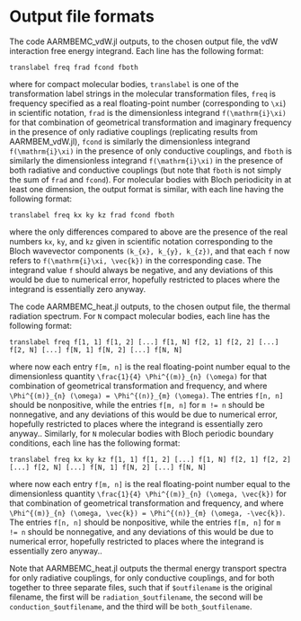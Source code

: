 # Output file formats

The code AARMBEMC\_vdW.jl outputs, to the chosen output file, the vdW
interaction free energy integrand. Each line has the following format:
```
translabel freq frad fcond fboth
```
where for compact molecular bodies, `translabel` is one of the
transformation label strings in the molecular transformation files,
`freq` is frequency specified as a real floating-point number
(corresponding to ``\xi``) in scientific notation, `frad` is the
dimensionless integrand ``f(\mathrm{i}\xi)`` for that combination of
geometrical transformation and imaginary frequency in the presence of
only radiative couplings (replicating results from AARMBEM_vdW.jl),
`fcond` is similarly the dimensionless integrand ``f(\mathrm{i}\xi)``
in the presence of only conductive couplings, and `fboth` is similarly
the dimensionless integrand ``f(\mathrm{i}\xi)`` in the presence of
both radiative and conductive couplings (but note that `fboth` is not
simply the sum of `frad` and `fcond`). For molecular bodies with Bloch
periodicity in at least one dimension, the output format is similar,
with each line having the following format:
```
translabel freq kx ky kz frad fcond fboth
```
where the only differences compared to above are the presence of the
real numbers `kx`, `ky`, and `kz` given in scientific notation
corresponding to the Bloch wavevector components ``(k_{x}, k_{y},
k_{z})``, and that each `f` now refers to ``f(\mathrm{i}\xi,
\vec{k})`` in the corresponding case. The integrand value `f` should
always be negative, and any deviations of this would be due to
numerical error, hopefully restricted to places where the integrand is
essentially zero anyway.

The code AARMBEMC\_heat.jl outputs, to the chosen output file, the
thermal radiation spectrum. For `N` compact molecular bodies, each
line has the following format:
```
translabel freq f[1, 1] f[1, 2] [...] f[1, N] f[2, 1] f[2, 2] [...] f[2, N] [...] f[N, 1] f[N, 2] [...] f[N, N]
```
where now each entry `f[m, n]` is the real floating-point number equal
to the dimensionless quantity ``\frac{1}{4} \Phi^{(m)}_{n} (\omega)``
for that combination of geometrical transformation and frequency, and
where ``\Phi^{(m)}_{n} (\omega) = \Phi^{(n)}_{m} (\omega)``. The
entries `f[n, n]` should be nonpositive, while the entries `f[m, n]`
for `m != n` should be nonnegative, and any deviations of this would
be due to numerical error, hopefully restricted to places where the
integrand is essentially zero anyway.. Similarly, for `N` molecular
bodies with Bloch periodic boundary conditions, each line has the
following format:
```
translabel freq kx ky kz f[1, 1] f[1, 2] [...] f[1, N] f[2, 1] f[2, 2] [...] f[2, N] [...] f[N, 1] f[N, 2] [...] f[N, N]
```
where now each entry `f[m, n]` is the real floating-point number equal
to the dimensionless quantity ``\frac{1}{4} \Phi^{(m)}_{n} (\omega,
\vec{k})`` for that combination of geometrical transformation and
frequency, and where ``\Phi^{(m)}_{n} (\omega, \vec{k}) =
\Phi^{(n)}_{m} (\omega, -\vec{k})``. The entries `f[n, n]` should be
nonpositive, while the entries `f[m, n]` for `m != n` should be
nonnegative, and any deviations of this would be due to numerical
error, hopefully restricted to places where the integrand is
essentially zero anyway..

Note that AARMBEMC\_heat.jl outputs the thermal energy transport
spectra for only radiative couplings, for only conductive couplings,
and for both together to three separate files, such that if
`$outfilename` is the original filename, the first will be
`radiation_$outfilename`, the second will be
`conduction_$outfilename`, and the third will be `both_$outfilename`.